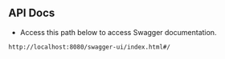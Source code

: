 ## API Docs

- Access this path below to access Swagger documentation.

```
http://localhost:8080/swagger-ui/index.html#/
```
